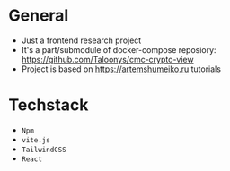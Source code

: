 # General
* Just a frontend research project
* It's a part/submodule of docker-compose reposiory: https://github.com/Taloonys/cmc-crypto-view
* Project is based on https://artemshumeiko.ru tutorials

# Techstack
* `Npm`
* `vite.js`
* `TailwindCSS`
* `React`
